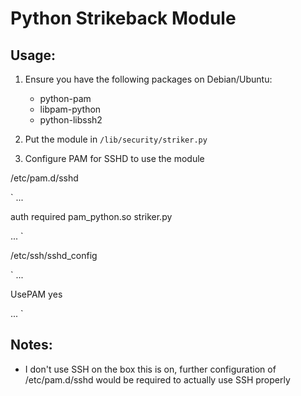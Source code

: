 # Python Strikeback Module #

## Usage: ##
1. Ensure you have the following packages on Debian/Ubuntu:
	* python-pam 
	* libpam-python
	* python-libssh2

2. Put the module in `/lib/security/striker.py`

3. Configure PAM for SSHD to use the module

/etc/pam.d/sshd

`
...

auth       required     pam_python.so striker.py

...
`

/etc/ssh/sshd_config

`
...

UsePAM yes

...
`


## Notes: ##
* I don't use SSH on the box this is on, further configuration of /etc/pam.d/sshd would be required to actually use SSH properly
